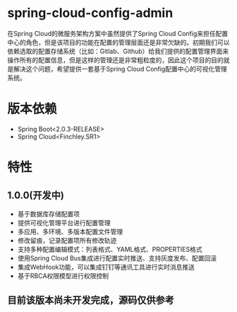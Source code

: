 # spring-cloud-config-admin


在Spring Cloud的微服务架构方案中虽然提供了Spring Cloud Config来担任配置中心的角色，但是该项目的功能在配置的管理层面还是非常欠缺的。初期我们可以依赖选取的配置存储系统（比如：Gitlab、Github）给我们提供的配置管理界面来操作所有的配置信息，但是这样的管理还是非常粗粒度的，因此这个项目的目的就是解决这个问题，希望提供一套基于Spring Cloud Config配置中心的可视化管理系统。

# 版本依赖

- Spring Boot<2.0.3-RELEASE>
- Spring Cloud<Finchley.SR1>

# 特性

## 1.0.0(开发中)

- 基于数据库存储配置项
- 提供可视化管理平台进行配置管理
- 多应用、多环境、多版本配置文件管理
- 修改留痕，记录配置项所有修改轨迹
- 支持多种配置编辑模式：列表格式、YAML格式、PROPERTIES格式
- 使用Spring Cloud Bus集成进行配置实时推送、支持灰度发布、配置回滚
- 集成WebHook功能，可以集成钉钉等通讯工具进行实时消息推送
- 基于RBCA权限模型进行权限控制

## 目前该版本尚未开发完成，源码仅供参考